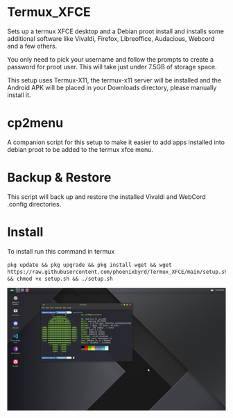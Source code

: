 # Termux_XFCE

Sets up a termux XFCE desktop and a Debian proot install and installs some additional software like Vivaldi, Firefox, Libreoffice, Audacious, Webcord and a few others.

You only need to pick your username and follow the prompts to create a password for proot user. This will take just under 7.5GB of storage space.

This setup uses Termux-X11, the termux-x11 server will be installed and the Android APK will be placed in your Downloads directory, please manually install it. 

# cp2menu

A companion script for this setup to make it easier to add apps installed into debian proot to be added to the termux xfce menu. 

# Backup & Restore

This script will back up and restore the installed Vivaldi and WebCord .config directories. 

# Install

To install run this command in termux

```
pkg update && pkg upgrade && pkg install wget && wget https://raw.githubusercontent.com/phoenixbyrd/Termux_XFCE/main/setup.sh && chmod +x setup.sh && ./setup.sh
```

![Desktop Screenshot](Desktop.png)
